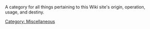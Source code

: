 A category for all things pertaining to this Wiki site's origin,
operation, usage, and destiny.

[Category: Miscellaneous](Category:_Miscellaneous "wikilink")
